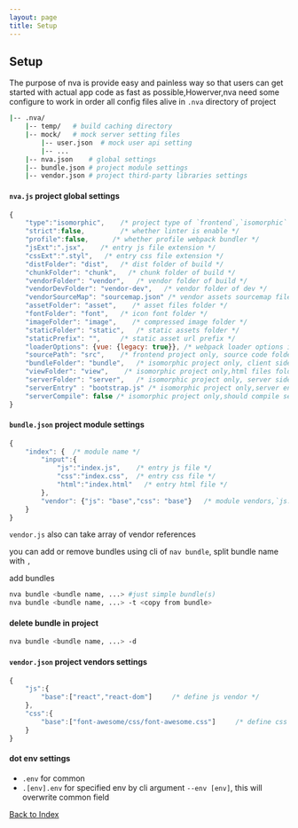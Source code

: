 ```yaml
---
layout: page
title: Setup
---
```


## Setup

The purpose of nva is provide easy and painless way so that users can get started with actual app code as fast as possible,Howerver,nva need some configure to work in order
all config files alive in `.nva` directory of project

```bash
|-- .nva/
    |-- temp/   # build caching directory
    |-- mock/   # mock server setting files
        |-- user.json  # mock user api setting
        |-- ...
    |-- nva.json    # global settings
    |-- bundle.json # project module settings
    |-- vendor.json # project third-party libraries settings
```

#### `nva.js` project global settings

```js
{
    "type":"isomorphic",    /* project type of `frontend`,`isomorphic` */
    "strict":false,         /* whether linter is enable */
    "profile":false,      /* whether profile webpack bundler */
    "jsExt":".jsx",    /* entry js file extension */
    "cssExt":".styl",   /* entry css file extension */
    "distFolder": "dist",   /* dist folder of build */
    "chunkFolder": "chunk",   /* chunk folder of build */
    "vendorFolder": "vendor",   /* vendor folder of build */
    "vendorDevFolder": "vendor-dev",   /* vendor folder of dev */
    "vendorSourceMap": "sourcemap.json" /* vendor assets sourcemap file name */
    "assetFolder": "asset",    /* asset files folder */
    "fontFolder": "font",   /* icon font folder */
    "imageFolder": "image",    /* compressed image folder */
    "staticFolder": "static",   /* static assets folder */
    "staticPrefix": "",     /* static asset url prefix */
    "loaderOptions": {vue: {legacy: true}}, /* webpack loader options identified by name */
    "sourcePath": "src",    /* frontend project only, source code folder */
    "bundleFolder": "bundle",   /* isomorphic project only, client side bundle folder */
    "viewFolder": "view",    /* isomorphic project only,html files folder */
    "serverFolder": "server",   /* isomorphic project only, server side source code folder */
    "serverEntry" : "bootstrap.js" /* isomorphic project only,server entry file */
    "serverCompile": false /* isomorphic project only,should compile server source code */
}
```
#### `bundle.json` project module settings

```js
{
    "index": {  /* module name */
        "input":{
            "js":"index.js",    /* entry js file */
            "css":"index.css",  /* entry css file */
            "html":"index.html"   /* entry html file */
        },
        "vendor": {"js": "base","css": "base"}   /* module vendors,`js.base` and `css.base` reference to `vendor.json` */
    }
}
```

`vendor.js` also can take array of vendor references

you can add or remove bundles using cli of `nav bundle`, split bundle name with `,`

add bundles

```bash
nva bundle <bundle name, ...> #just simple bundle(s)
nva bundle <bundle name, ...> -t <copy from bundle>
```

#### delete bundle in project

```bash
nva bundle <bundle name, ...> -d
```

#### `vendor.json` project vendors settings

```js
{
    "js":{
        "base":["react","react-dom"]     /* define js vendor */
    },
    "css":{
        "base":["font-awesome/css/font-awesome.css"]     /* define css vendor */
    }
}
```

#### dot env settings

- `.env` for common
- `.[env].env` for specified env by cli argument `--env [env]`, this will overwrite common field

[Back to Index](./index.md)